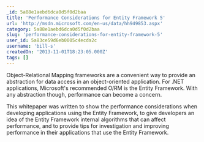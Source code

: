 ```yaml
---
_id: 5a88e1aebd6dca0d5f0d2baa
title: 'Performance Considerations for Entity Framework 5'
url: 'http://msdn.microsoft.com/en-us/data/hh949853.aspx'
category: 5a88e1aebd6dca0d5f0d2baa
slug: 'performance-considerations-for-entity-framework-5'
user_id: 5a83ce59d6eb0005c4ecda2c
username: 'bill-s'
createdOn: '2013-11-01T18:23:05.000Z'
tags: []
---
```


Object-Relational Mapping frameworks are a convenient way to provide an abstraction for data access in an object-oriented application. For .NET applications, Microsoft's recommended O/RM is the Entity Framework. With any abstraction though, performance can become a concern.

This whitepaper was written to show the performance considerations when developing applications using the Entity Framework, to give developers an idea of the Entity Framework internal algorithms that can affect performance, and to provide tips for investigation and improving performance in their applications that use the Entity Framework.

